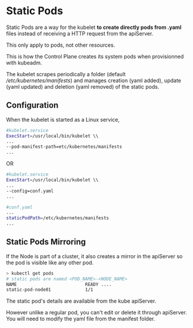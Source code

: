 # Static Pods

Static Pods are a way for the kubelet **to create directly pods from .yaml** files instead of receiving a HTTP request from the apiServer.

This only apply to pods, not other resources.

This is how the Control Plane creates its system pods when provisionned with kubeadm.

The kubelet scrapes periodically a folder (default */etc/kubernetes/manifests*) and manages creation (yaml added), update (yaml updated) and deletion (yaml removed) of the static pods.

## Configuration

When the kubelet is started as a Linux service,

```sh
#kubelet.service
ExecStart=/usr/local/bin/kubelet \\
...
--pod-manifest-path=etc/kubernetes/manifests
...
```

OR

```sh
#kubelet.service
ExecStart=/usr/local/bin/kubelet \\
...
--config=conf.yaml
...
```

```sh
#conf.yaml
...
staticPodPath=/etc/kubernetes/manifests
...
```

## Static Pods Mirroring

If the Node is part of a cluster, it also creates a mirror in the apiServer so the pod is visible like any other pod.

```sh
> kubectl get pods
# static pods are named <POD_NAME>-<NODE_NAME>
NAME                          READY ....
static-pod-node01             1/1
```

The static pod's details are available from the kube apiServer.

However unlike a regular pod, you can't edit or delete it through apiServer. You will need to modify the yaml file from the manifest folder.
